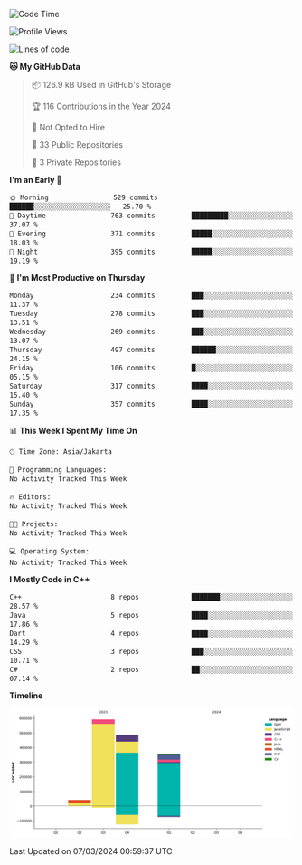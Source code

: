 <!--START_SECTION:waka-->
![Code Time](http://img.shields.io/badge/Code%20Time-57%20hrs%2026%20mins-blue)

![Profile Views](http://img.shields.io/badge/Profile%20Views-26-blue)

![Lines of code](https://img.shields.io/badge/From%20Hello%20World%20I%27ve%20Written-1.5%20million%20lines%20of%20code-blue)

**🐱 My GitHub Data** 

> 📦 126.9 kB Used in GitHub's Storage 
 > 
> 🏆 116 Contributions in the Year 2024
 > 
> 🚫 Not Opted to Hire
 > 
> 📜 33 Public Repositories 
 > 
> 🔑 3 Private Repositories 
 > 
**I'm an Early 🐤** 

```text
🌞 Morning                529 commits         ██████░░░░░░░░░░░░░░░░░░░   25.70 % 
🌆 Daytime                763 commits         █████████░░░░░░░░░░░░░░░░   37.07 % 
🌃 Evening                371 commits         █████░░░░░░░░░░░░░░░░░░░░   18.03 % 
🌙 Night                  395 commits         █████░░░░░░░░░░░░░░░░░░░░   19.19 % 
```
📅 **I'm Most Productive on Thursday** 

```text
Monday                   234 commits         ███░░░░░░░░░░░░░░░░░░░░░░   11.37 % 
Tuesday                  278 commits         ███░░░░░░░░░░░░░░░░░░░░░░   13.51 % 
Wednesday                269 commits         ███░░░░░░░░░░░░░░░░░░░░░░   13.07 % 
Thursday                 497 commits         ██████░░░░░░░░░░░░░░░░░░░   24.15 % 
Friday                   106 commits         █░░░░░░░░░░░░░░░░░░░░░░░░   05.15 % 
Saturday                 317 commits         ████░░░░░░░░░░░░░░░░░░░░░   15.40 % 
Sunday                   357 commits         ████░░░░░░░░░░░░░░░░░░░░░   17.35 % 
```


📊 **This Week I Spent My Time On** 

```text
🕑︎ Time Zone: Asia/Jakarta

💬 Programming Languages: 
No Activity Tracked This Week

🔥 Editors: 
No Activity Tracked This Week

🐱‍💻 Projects: 
No Activity Tracked This Week

💻 Operating System: 
No Activity Tracked This Week
```

**I Mostly Code in C++** 

```text
C++                      8 repos             ███████░░░░░░░░░░░░░░░░░░   28.57 % 
Java                     5 repos             ████░░░░░░░░░░░░░░░░░░░░░   17.86 % 
Dart                     4 repos             ████░░░░░░░░░░░░░░░░░░░░░   14.29 % 
CSS                      3 repos             ███░░░░░░░░░░░░░░░░░░░░░░   10.71 % 
C#                       2 repos             ██░░░░░░░░░░░░░░░░░░░░░░░   07.14 % 
```



**Timeline**

![Lines of Code chart](https://raw.githubusercontent.com/PradiptaAhmad/PradiptaAhmad/main/assets/bar_graph.png)


 Last Updated on 07/03/2024 00:59:37 UTC
<!--END_SECTION:waka-->
